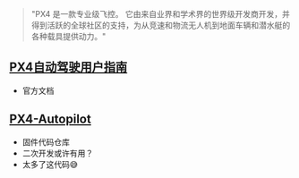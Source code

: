 > "PX4 是一款专业级飞控。 它由来自业界和学术界的世界级开发商开发，并得到活跃的全球社区的支持，为从竞速和物流无人机到地面车辆和潜水艇的各种载具提供动力。"

## [PX4自动驾驶用户指南](https://docs.px4.io/master/zh/)
- 官方文档

## [PX4-Autopilot](https://github.com/PX4/PX4-Autopilot)
- 固件代码仓库
- 二次开发或许有用？
- 太多了这代码😅
